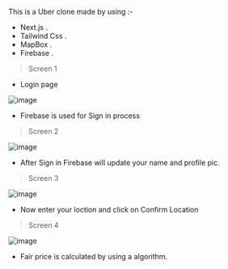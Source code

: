 This is a Uber clone made by using :-
- Next.js .
- Tailwind Css .
- MapBox .
- Firebase .




>Screen 1

- Login page

![image](https://user-images.githubusercontent.com/94830605/193873044-70abe931-27a3-4713-b933-5ee61e4a93b9.png)


- Firebase is used for Sign in process




>Screen 2

![image](https://user-images.githubusercontent.com/94830605/193873366-1c545934-03f6-4c8d-bffc-7212ec9e6e78.png)


- After Sign in Firebase will update your name and profile pic.




>Screen 3

![image](https://user-images.githubusercontent.com/94830605/193874893-48516e83-4fe2-424c-aac0-502388b84b64.png)


- Now enter your loction and click on Confirm Location




>Screen 4

![image](https://user-images.githubusercontent.com/94830605/193875253-5a36f081-1e4f-45c8-a3f9-cf492812ef73.png)


- Fair price is calculated by using a algorithm.


